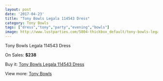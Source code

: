 ```yaml
---
layout: post
date: '2017-04-23'
title: "Tony Bowls Legala 114543 Dress"
category: Tony Bowls
tags: ["dress","tony","party","evening","bowls"]
image: http://www.lustparties.com/5804-thickbox_default/tony-bowls-legala-114543-dress.jpg
---
```

Tony Bowls Legala 114543 Dress

On Sales: **$238**
<a href="https://www.lustparties.com/en/tony-bowls/1969-tony-bowls-legala-114543-dress.html"><amp-img layout="responsive" width="600" height="600" src="//www.lustparties.com/5804-thickbox_default/tony-bowls-legala-114543-dress.jpg" alt="Tony Bowls Legala 114543 Dress 0" /></a>
<a href="https://www.lustparties.com/en/tony-bowls/1969-tony-bowls-legala-114543-dress.html"><amp-img layout="responsive" width="600" height="600" src="//www.lustparties.com/5807-thickbox_default/tony-bowls-legala-114543-dress.jpg" alt="Tony Bowls Legala 114543 Dress 1" /></a>
<a href="https://www.lustparties.com/en/tony-bowls/1969-tony-bowls-legala-114543-dress.html"><amp-img layout="responsive" width="600" height="600" src="//www.lustparties.com/5806-thickbox_default/tony-bowls-legala-114543-dress.jpg" alt="Tony Bowls Legala 114543 Dress 2" /></a>
<a href="https://www.lustparties.com/en/tony-bowls/1969-tony-bowls-legala-114543-dress.html"><amp-img layout="responsive" width="600" height="600" src="//www.lustparties.com/5805-thickbox_default/tony-bowls-legala-114543-dress.jpg" alt="Tony Bowls Legala 114543 Dress 3" /></a>

Buy it: [Tony Bowls Legala 114543 Dress](https://www.lustparties.com/en/tony-bowls/1969-tony-bowls-legala-114543-dress.html "Tony Bowls Legala 114543 Dress")

View more: [Tony Bowls](https://www.lustparties.com/en/5-tony-bowls "Tony Bowls")